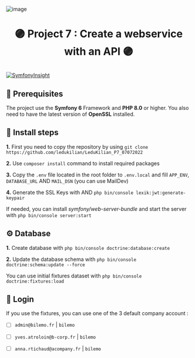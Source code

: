 ![image](https://user-images.githubusercontent.com/54909696/144947502-ef90f2a8-efcb-415d-b30d-5eba9d56fa65.png)
# <p align="center">🟣 Project 7 : Create a webservice with an API 🟣</p>

[![SymfonyInsight](https://insight.symfony.com/projects/38ede997-7d21-4eb4-a56b-28b30ba6501a/big.svg)](https://insight.symfony.com/projects/38ede997-7d21-4eb4-a56b-28b30ba6501a)

## 🧩 Prerequisites

The project use the **Symfony 6** Framework and **PHP 8.0** or higher. You also need to have the latest version of **OpenSSL** installed.


## 📌️ Install steps

**1.** First you need to copy the repository by using `git clone https://github.com/ledukilian/LeduKilian_P7_07072022`

**2.** Use `composer install` command to install required packages

**3.** Copy the `.env` file located in the root folder to `.env.local` and fill `APP_ENV`, `DATABASE_URL` AND `MAIL_DSN` (you can use MailDev)

**4.** Generate the SSL Keys with AND `php bin/console lexik:jwt:generate-keypair`

If needed, you can install *symfony/web-server-bundle* and start the server with `php bin/console server:start`

## ⚙️ Database

**1.** Create database with `php bin/console doctrine:database:create`

**2.** Update the database schema with `php bin/console doctrine:schema:update --force`

You can use initial fixtures dataset with `php bin/console doctrine:fixtures:load`



## 🔐 Login
If you use the fixtures, you can use one of the 3 default company account :

- [ ] `admin@bilemo.fr` | `bilemo`
- [ ] `yves.atroloin@b-corp.fr` | `bilemo`
- [ ] `anna.rtichaud@acompany.fr` | `bilemo`

